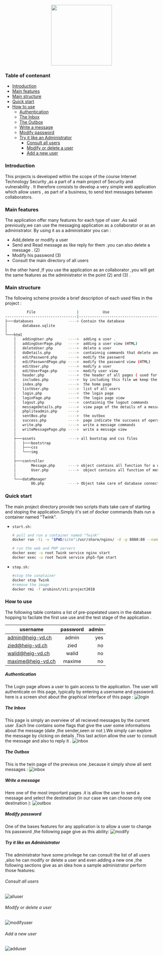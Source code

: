                                                                                                          
<p align="center">
  <img width="200" height="200" src=picture/logo.jpg>
</p> 

### Table of contenant 
- [Introduction](#introduction)
- [Main features](#main-features)
- [Main structure](#main-structure)
- [Quick start](#quick-start)
- [How to use](#how-to-use)
    + [Authentication](#authentication)
    + [The Inbox](#the-inbox)
    + [The Outbox](#the-outbox)
    + [Write a message](#write-a-message)
    + [Modify password](#modify-password)
    + [Try it like an Administrator](#try-it-like-an-administrator)
      - [Consult all users](#consult-all-users)
      - [Modify or delete a user](#modify-or-delete-a-user)
      - [Add a new user](#add-a-new-user)
### Introduction 

 This  projects is developed within the scope of the course Internet Technology Security ,as a part of a main project of Security and vulnerability .
It therefore consists to develop a very simple web application which allow users , as part of a business, to send text messages between collaborators.

  ### Main features
  The application offer many features for each type of user .As said previously,we can use the messaging application as a collaborator or as an administrator.
  By using it as a administrator you can :
  *    Add,delete or modify  a user
  *    Send and Read message as like reply for them .you can also delete a message . (2)
  *    Modify his password (3)
  *    Consult the main directory of all users
      
  In the other hand ,If you use the application as an collaborator ,you will get the same features as the administrator in the point (2) and (3) .  
  
### Main structure 

The following scheme provide a brief description of each used files in the project : 

```bash
          File                   |           Use
---------------------------------|---------------------------------------------
├───databases                ----> Contain the database 
│       database.sqlite
│
└───html
    │   addingUser.php       ---->  adding a user .
    │   addingUserPage.php   ---->  adding a user view (HTML)
    │   deleteUser.php       ---->  delete a user 
    │   doDetails.php        ---->  containnig commands that delete and reply a message 
    │   editPassword.php     ---->  modify the password 
    │   editPasswordPage.php ---->  modify the password view (HTML) 
    │   editUser.php         ---->  modify a user 
    │   editUserPage.php     ---->  modify user view
    │   header.php           ---->  the header of all pages ( used for navigation )
    │   includes.php         ---->  by including this file we keep the current session
    │   index.php            ---->  the home page
    │   listUser.php         ---->  list of all users 
    │   login.php            ---->  the login page 
    │   loginPage.php        ---->  the login page view
    │   logout.php           ---->  containnig the logout commands 
    │   messageDetails.php   ---->  view page of the details of a message 
    │   phpliteadmin.php     ---->
    │   sentBox.php          ---->  the outbox 
    │   success.php          ---->  page indicate the succuess of operation
    │   write.php            ---->  write a message commands 
    │   writeMessagePage.php ---->  write a message view
    │
    ├───assets               ----> all bootstap and css files 
    │   ├───bootstrap
    │   ├───css
    │   └───img
    │
    ├───controller           
    │       Message.php      ----> object contains all function for a user 
    │       User.php         ---->  object contains all function of message
    │
    └───dataManager              
            Db.php           ----> Object take care of database connection and most used function 
```
### Quick start
The main project directory provide two scripts thats take care of starting and stoping the application.Simply it's set of docker commands thats run a container named "Twink".
*     start.sh:

   ```bash
   # pull and run a container named "Twink"
   docker run -ti -v "$PWD/site":/usr/share/nginx/ -d -p 8080:80 --name Twink --hostname sti arubinst/sti:project2018

   # run the web and PHP servers 
   docker exec -u root Twink service nginx start
   docker exec -u root Twink service php5-fpm start
   ```   
   
*     stop.sh:

   ```bash
   #stop the conatainer
   docker stop Twink
   #remove the image
   docker rmi -f arubinst/sti:project2018
   ```

### How to use 
 The following table contains a list of pre-popelated users in the database hopping to facilate the first use use and the test stage of the application .
 
| username         | password      | admin |
| -----------------|:-------------:| -----:|
| admin@heig-vd.ch | admin         | yes   |
| zied@heig-vd.ch  | zied          | no    |
| walid@heig-vd.ch | walid         | no    |
|maxime@heig-vd.ch | maxime        | no    |

##### Authentication
 The Login page allows a user  to gain access to the application. The user will authenticate on this page, typically by entering a username and password.
 here is a screen shot about the graphical interface of this page :
 ![login](picture/login.png)

##### The Inbox
This page is simply an overview of all recieved messages by the current user .Each line contains some flags that give the user some informations about the message (date ,the sender,seen or not ).We simply can explore the message by clicking on details .This last action allow the user to consult the message and also to reply it .
 ![inbox](picture/inbox.png)

##### The Outbox
This is the twin page of the previeus one ,because it simply show all sent messages :
![inbox](picture/inbox.png)

##### Write a message
Here one of the most important pages .it is allow the user to send a message and select the destination (in our case we can choose only one destination ):
![outbox](picture/outbox.png)

##### Modify password
One of the bases features for any application is to allow a user to change his password ,the following page give as this ability:
![modify](picture/modifypassword.png)

##### Try it like an Administrator 
The administrator have some privilege he can consult the list of all users ,also he can modify or delete a  user and even adding a new one ,the following sections give as 
an idea how a sample administrator perform those features:
###### Consult all users 
![alluser](picture/alluser.png)

###### Modify or delete a user
![modifyuser](picture/modifyuser.png)

###### Add a new user
![adduser](picture/adduser.png)
